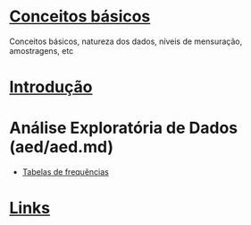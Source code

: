 # [Conceitos básicos](basic/basic.md)
Conceitos básicos, natureza dos dados, níveis de mensuração, amostragens, etc

# [Introdução](intro.md)

# Análise Exploratória de Dados (aed/aed.md)
+ [Tabelas de frequências](basic/tabelas_frequencias.md) 

# [Links](links.md)
